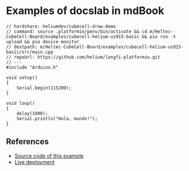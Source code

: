# Examples of docslab in mdBook


```{ .cpp .docslab }
// hardshare: heliumdev/cubecell-draw-demo
// command: source .platformio/penv/bin/activate && cd m/Heltec-CubeCell-Board/examples/cubecell-helium-us915-basic && pio run -t upload && pio device monitor
// destpath: m/Heltec-CubeCell-Board/examples/cubecell-helium-us915-basic/src/main.cpp
// repoUrl: https://github.com/helium/longfi-platformio.git
// ---
#include "Arduino.h"

void setup()
{
    Serial.begin(115200);
}

void loop()
{
    delay(1000);
    Serial.println("Hola, mundo!");
}
```


## References

* [Source code of this example](https://github.com/rerobots/docslab/tree/main/examples/mdbook)
* [Live deployment](https://docslab.org/examples/mdbook/)

